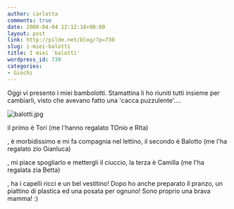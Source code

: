```yaml
---
author: carlotta
comments: true
date: 2008-04-04 12:12:18+00:00
layout: post
link: http://pilde.net/blog/?p=730
slug: i-miei-balotti
title: I miei 'balotti'
wordpress_id: 730
categories:
- Giochi
---
```


Oggi vi presento i miei bambolotti.
Stamattina li ho riuniti tutti insieme per cambiarli, visto che avevano fatto una 'cacca puzzulente'....

![balotti.jpg]({{baseurl}}/uploads/2008/04/balotti.jpg)




il primo è Tori (me l'hanno regalato TOnio e RIta)


, è morbidissimo e mi fa compagnia nel lettino, il secondo è Balotto (me l'ha regalato zio Gianluca)


, mi piace spogliarlo e mettergli il ciuccio, la terza è Camilla (me l'ha regalata zia Betta)


, ha i capelli ricci e un bel vestitino!
Dopo ho anche preparato il pranzo, un piattino di plastica ed una posata per ognuno!
Sono proprio una brava mamma! :)




